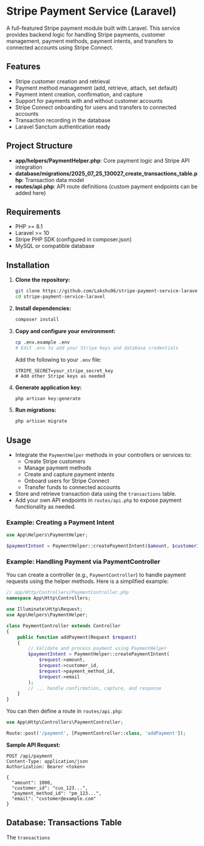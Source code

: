 # Stripe Payment Service (Laravel)

A full-featured Stripe payment module built with Laravel. This service provides backend logic for handling Stripe payments, customer management, payment methods, payment intents, and transfers to connected accounts using Stripe Connect.

## Features

-   Stripe customer creation and retrieval
-   Payment method management (add, retrieve, attach, set default)
-   Payment intent creation, confirmation, and capture
-   Support for payments with and without customer accounts
-   Stripe Connect onboarding for users and transfers to connected accounts
-   Transaction recording in the database
-   Laravel Sanctum authentication ready

## Project Structure

-   **app/helpers/PaymentHelper.php**: Core payment logic and Stripe API integration
-   **database/migrations/2025_07_25_130027_create_transactions_table.php**: Transaction data model
-   **routes/api.php**: API route definitions (custom payment endpoints can be added here)

## Requirements

-   PHP >= 8.1
-   Laravel >= 10
-   Stripe PHP SDK (configured in composer.json)
-   MySQL or compatible database

## Installation

1. **Clone the repository:**
    ```bash
    git clone https://github.com/Lakshu96/stripe-payment-service-laravel
    cd stripe-payment-service-laravel
    ```
2. **Install dependencies:**
    ```bash
    composer install
    ```
3. **Copy and configure your environment:**
    ```bash
    cp .env.example .env
    # Edit .env to add your Stripe keys and database credentials
    ```
    Add the following to your `.env` file:
    ```env
    STRIPE_SECRET=your_stripe_secret_key
    # Add other Stripe keys as needed
    ```
4. **Generate application key:**
    ```bash
    php artisan key:generate
    ```
5. **Run migrations:**
    ```bash
    php artisan migrate
    ```

## Usage

-   Integrate the `PaymentHelper` methods in your controllers or services to:
    -   Create Stripe customers
    -   Manage payment methods
    -   Create and capture payment intents
    -   Onboard users for Stripe Connect
    -   Transfer funds to connected accounts
-   Store and retrieve transaction data using the `transactions` table.
-   Add your own API endpoints in `routes/api.php` to expose payment functionality as needed.

### Example: Creating a Payment Intent

```php
use App\Helpers\PaymentHelper;

$paymentIntent = PaymentHelper::createPaymentIntent($amount, $customerId, $paymentMethodId, $email);
```

### Example: Handling Payment via PaymentController

You can create a controller (e.g., `PaymentController`) to handle payment requests using the helper methods. Here is a simplified example:

```php
// app/Http/Controllers/PaymentController.php
namespace App\Http\Controllers;

use Illuminate\Http\Request;
use App\Helpers\PaymentHelper;

class PaymentController extends Controller
{
    public function addPayment(Request $request)
    {
        // Validate and process payment using PaymentHelper
        $paymentIntent = PaymentHelper::createPaymentIntent(
            $request->amount,
            $request->customer_id,
            $request->payment_method_id,
            $request->email
        );
        // ... handle confirmation, capture, and response
    }
}
```

You can then define a route in `routes/api.php`:

```php
use App\Http\Controllers\PaymentController;

Route::post('/payment', [PaymentController::class, 'addPayment']);
```

**Sample API Request:**

```
POST /api/payment
Content-Type: application/json
Authorization: Bearer <token>

{
  "amount": 1000,
  "customer_id": "cus_123...",
  "payment_method_id": "pm_123...",
  "email": "customer@example.com"
}
```

## Database: Transactions Table

The `transactions`

